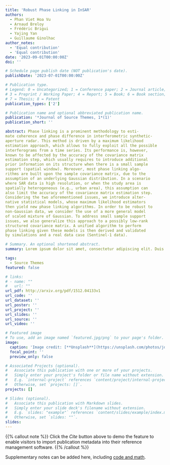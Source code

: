 ```yaml
---
title: 'Robust Phase Linking in InSAR'
authors:
  - Phan Viet Hoa Vu
  - Arnaud Breloy
  - Frédéric Brigui
  - Yajing Yan
  - Guillaume Ginolhac
author_notes:
  - 'Equal contribution'
  - 'Equal contribution'
date: '2023-09-01T00:00:00Z'
doi: ''

# Schedule page publish date (NOT publication's date).
publishDate: '2023-07-01T00:00:00Z'

# Publication type.
# Legend: 0 = Uncategorized; 1 = Conference paper; 2 = Journal article;
# 3 = Preprint / Working Paper; 4 = Report; 5 = Book; 6 = Book section;
# 7 = Thesis; 8 = Patent
publication_types: ['2']

# Publication name and optional abbreviated publication name.
publication: '*Journal of Source Themes, 1*(1)'
publication_short: ''

abstract: Phase linking is a prominent methodology to esti-
mate coherence and phase difference in interferometric synthetic-
aperture radar. This method is driven by a maximum likelihood
estimation approach, which allows to fully exploit all the possible
interferograms from a time series. Its performance is, however,
known to be affected by the accuracy of the covariance matrix
estimation step, which usually requires to introduce additional
prior information on its structure when there is a small sample
support (spatial window). Moreover, most phase linking algo-
rithms are built upon the sample covariance matrix, due to the
assumption of an underlying Gaussian distribution. In a scenario
where SAR data is high resolution, or when the study area is
spatially heterogeneous (e.g., urban area), this assumption can
also limit the accuracy of the covariance matrix estimation step.
Considering the two aforementioned issues, we introduce alter-
native statistical models, whose maximum likelihood estimators
then yield new phase linking algorithms. In order to be robust to
non-Gaussian data, we consider the use of a more general model
of scaled mixture of Gaussian. To address small sample support
issues, we also generalize this approach to a possibly low-rank
structured covariance matrix. A unified algorithm to perform
phase linking given these models is then derived and validated
by simulations and a real data case (Sentinel-1 data).

# Summary. An optional shortened abstract.
summary: Lorem ipsum dolor sit amet, consectetur adipiscing elit. Duis posuere tellus ac convallis placerat. Proin tincidunt magna sed ex sollicitudin condimentum.

tags:
  - Source Themes
featured: false

# links:
# - name: ""
#   url: ""
url_pdf: http://arxiv.org/pdf/1512.04133v1
url_code: ''
url_dataset: ''
url_poster: ''
url_project: ''
url_slides: ''
url_source: ''
url_video: ''

# Featured image
# To use, add an image named `featured.jpg/png` to your page's folder.
image:
  caption: 'Image credit: [**Unsplash**](https://unsplash.com/photos/jdD8gXaTZsc)'
  focal_point: ''
  preview_only: false

# Associated Projects (optional).
#   Associate this publication with one or more of your projects.
#   Simply enter your project's folder or file name without extension.
#   E.g. `internal-project` references `content/project/internal-project/index.md`.
#   Otherwise, set `projects: []`.
projects: []

# Slides (optional).
#   Associate this publication with Markdown slides.
#   Simply enter your slide deck's filename without extension.
#   E.g. `slides: "example"` references `content/slides/example/index.md`.
#   Otherwise, set `slides: ""`.
slides:
---
```


{{% callout note %}}
Click the _Cite_ button above to demo the feature to enable visitors to import publication metadata into their reference management software.
{{% /callout %}}

Supplementary notes can be added here, including [code and math](https://wowchemy.com/docs/content/writing-markdown-latex/).
